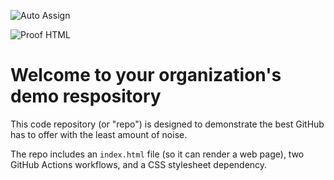 ![Auto Assign](https://github.com/WindowsPhoneBase/demo-repository/actions/workflows/auto-assign.yml/badge.svg)

![Proof HTML](https://github.com/WindowsPhoneBase/demo-repository/actions/workflows/proof-html.yml/badge.svg)

# Welcome to your organization's demo respository
This code repository (or "repo") is designed to demonstrate the best GitHub has to offer with the least amount of noise.

The repo includes an `index.html` file (so it can render a web page), two GitHub Actions workflows, and a CSS stylesheet dependency.
